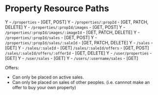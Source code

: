 
# Property Resource Paths

Y - `/properties`                         - [GET, POST]
Y - `/properties/:propId`                 - [GET, PATCH, DELETE]
Y - `/properties/:propId/images`          - [GET, POST]
Y - `/properties/:propId/images/:imageId` - [GET, PATCH, DELETE]
Y - `/properties/:propId/sales`           - [GET, POST]
Y - `/properties/:propId/sales/:saleId`   - [GET, PATCH, DELETE]
Y - `/sales`                              - [GET]
Y - `/sales/:saleId`                      - [GET]
`/sales/:saleId/offers`               - [GET, POST]
`/sales/:saleId/offers/:offerId`      - [GET, DELETE]
Y - `/user/properties`                    - [GET]
Y - `/user/sales`                         - [GET]
Y - `/users/:username/sales`              - [GET]

Offers:

* Can only be placed on active sales.
* Can only be placed on sales of other peoples. (i.e. cannnot make an offer to buy your own property)
